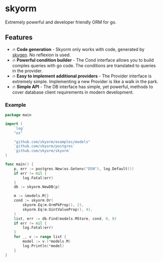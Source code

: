 # skyorm

Extremely powerful and developer friendly ORM for go.

## Features

- 🔥 **Code generation** - Skyorm only works with code, generated by [skygen](https://github.com/skyorm/skygen). No reflexion is used.
- 🔥 **Powerful condition builder** - The Cond interface allows you to build comples queries with go code. The conditions are translated to queries in the provider.
- 🔥 **Easy to implement additional providers** - The Provider interface is extremely simple. Implementing a new Provider is like a walk in the park.
- 🔥 **Simple API** - The DB interface has simple, yet powerful, methods to cover database client requirements in modern development.

### Example
```go
package main

import (
	`log`
	"os"

	"github.com/skyorm/examples/models"
	`github.com/skyorm/postgres`
	`github.com/skyorm/skyorm`
)

func main() {
	p, err := postgres.New(os.Getenv("DSN"), log.Default())
	if err != nil {
		log.Fatal(err)
	}
	db := skyorm.NewDB(p)

	m := &models.M{}
	cond := skyorm.Or(
		skyorm.Eq(m.OrmPkProp(), 2),
		skyorm.Eq(m.UintValueProp(), 4),
	)
	list, err := db.Find(models.MStore, cond, 0, 0)
	if err != nil {
		log.Fatal(err)
	}
	for _, v := range list {
		model := v.(*models.M)
		log.Println(*model)
	}
}
```
